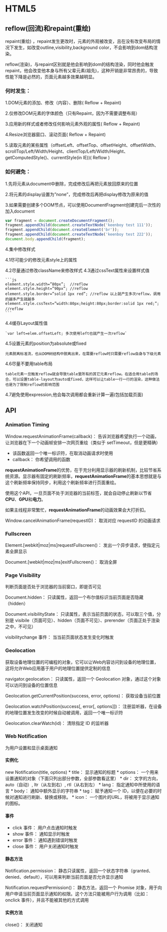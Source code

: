 # HTML5

## reflow(回流)和repaint(重绘)

repaint(重绘) ，repaint发生更改时，元素的外观被改变，且在没有改变布局的情况下发生，如改变outline,visibility,background color，不会影响到dom结构渲染。

reflow(渲染)，与repaint区别就是他会影响到dom的结构渲染，同时他会触发repaint，他会改变他本身与所有父辈元素(祖先)，这种开销是非常昂贵的，导致性能下降是必然的，页面元素越多效果越明显。

### 何时发生：

1.DOM元素的添加、修改（内容）、删除( Reflow + Repaint)

2.仅修改DOM元素的字体颜色（只有Repaint，因为不需要调整布局）

3.应用新的样式或者修改任何影响元素外观的属性( Reflow + Repaint)

4.Resize浏览器窗口、滚动页面( Reflow + Repaint)

5.读取元素的某些属性（offsetLeft、offsetTop、offsetHeight、offsetWidth、 scrollTop/Left/Width/Height、clientTop/Left/Width/Height、 getComputedStyle()、currentStyle(in IE))( Reflow )

### 如何避免：

1.先将元素从document中删除，完成修改后再把元素放回原来的位置

2.将元素的display设置为”none”，完成修改后再把display修改为原来的值

3.如果需要创建多个DOM节点，可以使用DocumentFragment创建完后一次性的加入document

```js
var fragment = document.createDocumentFragment();
fragment.appendChild(document.createTextNode('keenboy test 111'));
fragment.appendChild(document.createElement('br'));
fragment.appendChild(document.createTextNode('keenboy test 222'));
document.body.appendChild(fragment);
```

4.集中修改样式

  4.1尽可能少的修改元素style上的属性

  4.2尽量通过修改className来修改样式
  4.3通过cssText属性来设置样式值

    ```js
    element.style.width=”80px”;  //reflow
    element.style.height=”90px”; //reflow
    element.style.border=”solid 1px red”; //reflow 以上就产生多次reflow，调用的越多产生就越多
    element.style.cssText=”width:80px;height:80px;border:solid 1px red;”; //reflow　
    ```

  4.4缓存Layout属性值

    `var left=elem.offsetLeft; 多次使用left也就产生一次reflow`

  4.5设置元素的position为absolute或fixed

    元素脱离标准流，也从DOM树结构中脱离出来，在需要reflow时只需要reflow自身与下级元素

  4.6尽量不要用table布局

    table元素一旦触发reflow就会导致table里所有的其它元素reflow。在适合用table的场合，可以设置table-layout为auto或fixed，这样可以让table一行一行的渲染，这种做法也是为了限制reflow的影响范围

  4.7避免使用expression,他会每次调用都会重新计算一遍(包括加载页面)

<!-- 参考：Yahoo! 性能工程师 Nicole Sullivan 在最新的文章 《Reflows & Repaints: CSS Performance making your JavaScript slow?》 -->

## API

### Animation Timing

Window.requestAnimationFrame(callback)： 告诉浏览器希望执行一个动画，让浏览器在下一个动画帧安排一次网页重绘（类似于 setTimeout，但是更精确）

* 该函数返回一个唯一标识符，在取消动画请求时使用
* callback： 你希望调用的函数

**requestAnimationFrame**的优势，在于充分利用显示器的刷新机制，比较节省系统资源。显示器有固定的刷新频率，**requestAnimationFrame**的基本思想就是与这个刷新频率保持同步，利用这个刷新频率进行页面重绘。

使用这个API，一旦页面不处于浏览器的当前标签，就会自动停止刷新以节省**CPU**、**GPU**和**电力**。

如果主线程非常繁忙，**requestAnimationFrame**的动画效果会大打折扣。

Window.cancelAnimationFrame(requestID)： 取消对应 requestID 的动画请求

### Fullscreen

Element.[webkit|moz|ms]requestFullscreen()： 发出一个异步请求，使指定元素全屏显示

Document.[webkit|moz|ms]exitFullscreen()： 取消全屏

### Page Visibility

判断页面是否处于浏览器的当前窗口，即是否可见

Document.hidden： 只读属性，返回一个布尔值标识当前页面是否隐藏（hidden）

Document.visibilityState： 只读属性，表示当前页面的状态，可以取三个值，分别是 visibile（页面可见）、hidden（页面不可见）、prerender（页面正处于渲染之中，不可见）

visibilitychange 事件： 当当前页面状态发生变化时触发

### Geolocation

获取设备地理位置的可编程的对象，它可以让Web内容访问到设备的地理位置，这将允许Web应用基于用户的地理位置提供定制的信息

navigator.geolocation： 只读属性，返回一个 Geolocation 对象，通过这个对象可以访问到设备的位置信息

Geolocation.getCurrentPosition(success, error, options)： 获取设备当前位置

Geolocation.watchPosition(success[, error[, options]])： 注册监听器，在设备的地理位置发生改变的时候自动被调用，返回一个唯一标识符

Geolocation.clearWatch(id)： 清除指定 ID 的监听器

### Web Notification

为用户设置和显示桌面通知

#### 实例化

new Notification(title, options)
    * title： 显示通知的标题
    * options： 一个用来设置通知的对象（下面只列出部分参数，全部参数看这里）
        * dir： 文字的方向， auto（自动）, ltr（从左到右）, rtl（从右到左）
        * lang： 指定通知中所使用的语言
        * body： 通知中额外显示的字符串
        * tag： 赋予通知一个 ID，以便在必要的时候对通知进行刷新、替换或移除。
        * icon： 一个图片的URL，将被用于显示通知的图标。

#### 事件

* click 事件： 用户点击通知时触发
* show 事件： 通知显示时触发
* error 事件： 通知遇到错误时触发
* close 事件： 用户关闭通知时触发

#### 静态方法

Notification.permission： 静态只读属性，返回一个状态字符串（granted、denied、default），可以用来判断当前页面是否允许显示通知

Notification.requestPermission()： 静态方法，返回一个 Promise 对象，用于向用户申请当前页面显示通知的权限。这个方法只能被用户行为调用（比如：onclick 事件），并且不能被其他的方式调用

#### 实例方法

close()： 关闭通知


